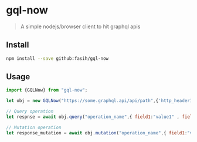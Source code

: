 # gql-now

> A simple nodejs/browser client to hit graphql apis 


## Install

```sh
npm install --save github:fasih/gql-now
```

## Usage

```javascript
import {GQLNow} from "gql-now";

let obj = new GQLNow("https://some.graphql.api/api/path",{'http_header1':'header_value1'});

// Query operation
let respnse = await obj.query("operation_name",{ field1:"value1" , field2:"value2", field3:4},"response_field response_field_neseted{ nested_field1 nested_field2 }");

// Mutation operation
let response_mutation = await obj.mutation("operation_name",{ field1:"value1" , field2:"value2", field3:4},"response_field response_field_neseted{ nested_field1 nested_field2 }");
```
